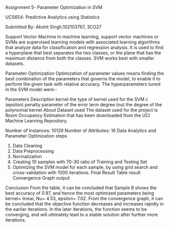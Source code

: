 Assignment 5- Parameter Optimization in SVM

UCS654: Predictive Analytics using Statistics

Submitted By: Akshit Singh,102103767, 3CO27

Support Vector Machine
In machine learning, support vector machines or SVMs are supervised learning models with associated learning algorithms that analyze data for classification and regression analysis. It is used to find a hyperplane that best separates the two classes, or the plane that has the maximum distance from both the classes. SVM works best with smaller datasets.

Parameter Optimization
Optimization of parameter values means finding the best combination of the parameters that governs the model, to enable it to perform the given task with relative accuracy. The hyperparameters tuned in the SVM model were:-

Parameters	Description
kernel	the type of kernel used for the SVM
c (epsilon)	penalty parameter of the error term
degree (nu)	the degree of the polynomial kernel
About Dataset used
The dataset used for the project is Room Occupancy Estimation that has been downloaded from the UCI Machine Learning Repository.

Number of Instances: 10129
Number of Attributes: 16
Data Analytics and Parameter Optimization steps
1. Data Cleaning
2. Data Preprocessing
3. Normalization
4. Creating 10 samples with 70-30 ratio of Training and Testing Set
5. Optimizing the SVM model for each sample, by using grid search and cross-validation with 1000 iterations.
Final Result Table
result
Convergence Graph
output

Conclusion
From the table, it can be concluded that Sample 8 shows the best accuracy of 0.97, and hence the most optimized parameters being kernel= linear, Nu= 4.53, epsilon= 7.02. From the convergence graph, it can be concluded that the objective function decreases and increases rapidly in the earlier iterations. In the later iterations, the function seems to be converging, and will ultimately lead to a stable solution after further more iterations.

